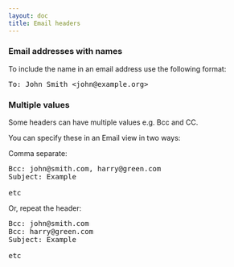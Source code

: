 ```yaml
---
layout: doc
title: Email headers
---
```


### Email addresses with names

To include the name in an email address use the following format:

<pre>
To: John Smith &lt;john@example.org&gt;
</pre>

### Multiple values

Some headers can have multiple values e.g. Bcc and CC.

You can specify these in an Email view in two ways:

Comma separate:

<pre>
Bcc: john@smith.com, harry@green.com
Subject: Example

etc
</pre>

Or, repeat the header:

<pre>
Bcc: john@smith.com
Bcc: harry@green.com
Subject: Example

etc
</pre>

